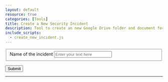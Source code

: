 ```yaml
---
layout: default
resource: true
categories: [Tools]
title: Create a New Security Incident
description: Tool to create an new Google Drive folder and document for a security incident
include_scripts:
  - create_new_incident.js
---
```


<div id="incident">
  <p>
    <fieldset>
      <label for="text">Name of the incident</label>
      <input id="text" type="text" placeholder="Enter your text here" /><br />
    </fieldset>
  </p>
  <p>
    <button type="submit" id="submit">Submit</button>
  </p>
</div>

<div id="results"></div>

---

<p>
  <button id="authorize_button" style="display: none;">Authorize</button>
  <button id="signout_button" style="display: none;">Sign Out</button>
</p>



<script async defer src="https://apis.google.com/js/api.js"
  onload="this.onload=function(){};handleClientLoad()"
  onreadystatechange="if (this.readyState === 'complete') this.onload()">
</script>
